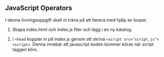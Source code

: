 ## JavaScript Operators

I denna övningsuppgift skall ni träna på att iterera med hjälp av loopar.

1. Skapa index.html och index.js filer och lägg i en ny katalog.

1. I ```<head``` kopplar ni på index.js genom att skriva ```<script src="script.js"><script>```. Denna innebär att javascript koden kommer köras när script taggen körs.
